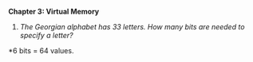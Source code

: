 **Chapter 3: Virtual Memory**

1) *The Georgian alphabet has 33 letters. How many bits are needed to specify a letter?*

*6 bits = 64 values. 
